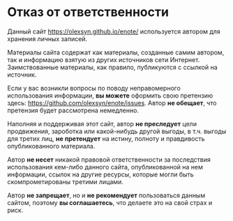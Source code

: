 # Отказ от ответственности

Данный сайт <https://olexsyn.github.io/enote/> используется автором для хранения личных записей.

Материалы сайта содержат как материалы, созданные самим автором, так и информацию взятую из других источников сети Интернет. Заимствованные материалы, как правило, публикуются с ссылкой на источник.   

Если у вас возникли вопросы по поводу неправомерного использования информации, **вы можете** оформить свою претензию здесь: <https://github.com/olexsyn/enote/issues>. Автор **не обещает**, что претензия будет рассмотрена немедленно.

Наполняя и поддерживая этот сайт, автор **не преследует** цели продвижения, зароботка или какой-нибудь другой выгоды, в т.ч. выгоды для третих лиц, **не претендует** на истину, полноту и правдивость опубликованного материала.

Автор **не несет** никакой правовой ответственности за последствия использования кем-либо данного сайта, опубликованной на нем информации, ссылок на другие ресурсы, которые могли быть скомпрометированы третими лицами.

Автор **не запрещает**, но и **не рекомендует** пользоваться данным сайтом, поэтому **вы соглашаетесь**, что делаете это на свой страх и риск.

